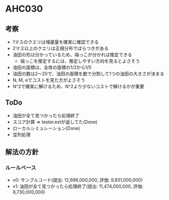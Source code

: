 # AHC030

## 考察

- 1マスのクエリは埋蔵量を確実に確認できる
- 2マス以上のクエリは正規分布でばらつきがある
- 油田の形は分かっているため、端っこが分かれば推定できる
  - 端っこを推定するには、推定しやすい方向を見るとよさそう
- 油田の面積は、全体の面積の1/2から1/5
- 油田の数は2～20で、油田の面積を数で分割して1つの油田の大きさが決まる
- N, M, eでコストを見た方がよさそう
- N^2で確実に解けるため、N^2より少ないコストで解けるかが重要

## ToDo

- 油田が全て見つかったら処理終了
- スコア計算 => tester.extが返してた(Done)
- ローカルシミュレーション(Done)
- 並列処理

## 解法の方針

### ルールベース

- v0: サンプルコード(提出: 12,696,000,000, 評価: 9,831,000,000)
- v1: 油田が全て見つかったら処理終了(提出: 11,474,000,000, 評価: 8,730,000,000)
